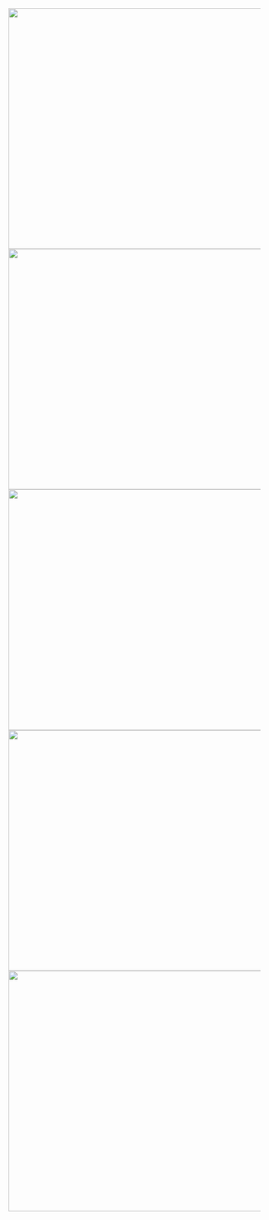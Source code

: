 

<img src="https://github.com/edwardpeterr/noah1925/blob/main/png/1.PNG" width="850" height="480"/>
<img src="https://github.com/edwardpeterr/noah1925/blob/main/png/2.PNG" width="850" height="480"/>
<img src="https://github.com/edwardpeterr/noah1925/blob/main/png/a.PNG" width="850" height="480"/>
<img src="https://github.com/edwardpeterr/noah1925/blob/main/png/b.PNG" width="850" height="480"/>
<img src="https://github.com/edwardpeterr/noah1925/blob/main/png/c.PNG" width="850" height="480"/>
